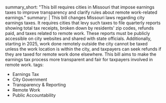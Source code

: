 summary_short: "This bill requires cities in Missouri that impose earnings taxes to improve transparency and clarify rules about remote work-related earnings."
summary: |
  This bill changes Missouri laws regarding city earnings taxes. It requires cities that levy such taxes to file quarterly reports showing total tax receipts, broken down by residents' zip codes, refunds paid, and taxes related to remote work. These reports must be publicly accessible on city websites and shared with state officials. Additionally, starting in 2025, work done remotely outside the city cannot be taxed unless the work location is within the city, and taxpayers can seek refunds if they are taxed for remote work done elsewhere. This bill aims to make the earnings tax process more transparent and fair for taxpayers involved in remote work.
tags:
  - Earnings Tax
  - City Government
  - Transparency & Reporting
  - Remote Work
  - Public Accountability
